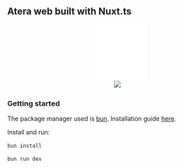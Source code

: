 ## Atera web built with Nuxt.ts

<div align="center">
  <img src="public\logo_white.png" width=128>
  <br>
  <img src="https://nuxt.com/assets/design-kit/logo-green-white.svg" width=128>
</div>

### Getting started

The package manager used is [bun](https://bun.sh/).
Installation guide [here](https://bun.sh/docs/installation).

Install and run:

```
bun install
```

```
bun run dev
```
